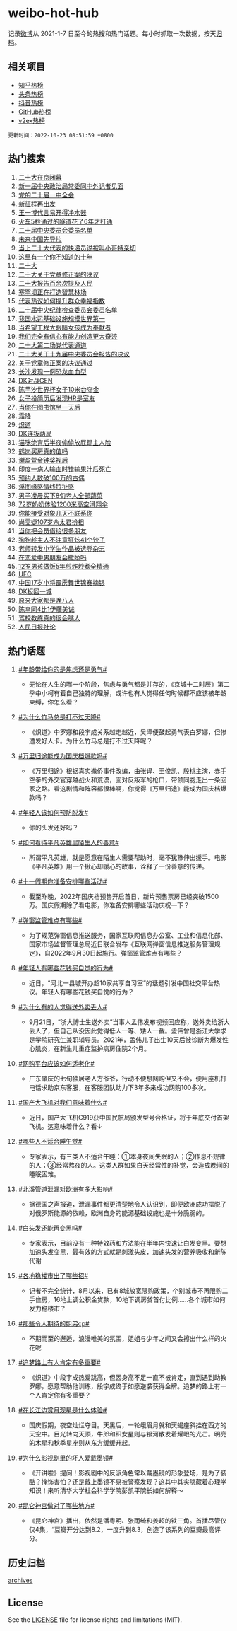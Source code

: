 # weibo-hot-hub

记录[微博](https://www.weibo.com)从 2021-1-7 日至今的热搜和热门话题。每小时抓取一次数据，按天[归档](archives)。

## 相关项目

- [知乎热榜](https://github.com/lonnyzhang423/zhihu-hot-hub)
- [头条热榜](https://github.com/lonnyzhang423/toutiao-hot-hub)
- [抖音热榜](https://github.com/lonnyzhang423/douyin-hot-hub)
- [GitHub热榜](https://github.com/lonnyzhang423/github-hot-hub)
- [v2ex热榜](https://github.com/lonnyzhang423/v2ex-hot-hub)


`更新时间：2022-10-23 08:51:59 +0800`

## 热门搜索

1. [二十大在京闭幕](https://m.weibo.cn/search?containerid=100103type%3D1%26t%3D10%26q%3D%23%E4%BA%8C%E5%8D%81%E5%A4%A7%E5%9C%A8%E4%BA%AC%E9%97%AD%E5%B9%95%23&stream_entry_id=51&isnewpage=1&extparam=seat%3D1%26cate%3D10103%26filter_type%3Drealtimehot%26dgr%3D0%26pos%3D0%26c_type%3D51%26display_time%3D1666486318%26pre_seqid%3D1666486318007021958135&luicode=10000011&lfid=106003type%253D25%2526t%253D3%2526disable_hot%253D1%2526filter_type%253Drealtimehot)
1. [新一届中央政治局常委同中外记者见面](https://m.weibo.cn/search?containerid=100103type%3D1%26t%3D10%26q%3D%23%E6%96%B0%E4%B8%80%E5%B1%8A%E4%B8%AD%E5%A4%AE%E6%94%BF%E6%B2%BB%E5%B1%80%E5%B8%B8%E5%A7%94%E5%90%8C%E4%B8%AD%E5%A4%96%E8%AE%B0%E8%80%85%E8%A7%81%E9%9D%A2%23&stream_entry_id=31&isnewpage=1&extparam=seat%3D1%26cate%3D0%26band_rank%3D1%26lcate%3D5001%26pos%3D0%26realpos%3D1%26flag%3D0%26filter_type%3Drealtimehot%26q%3D%2523%25E6%2596%25B0%25E4%25B8%2580%25E5%25B1%258A%25E4%25B8%25AD%25E5%25A4%25AE%25E6%2594%25BF%25E6%25B2%25BB%25E5%25B1%2580%25E5%25B8%25B8%25E5%25A7%2594%25E5%2590%258C%25E4%25B8%25AD%25E5%25A4%2596%25E8%25AE%25B0%25E8%2580%2585%25E8%25A7%2581%25E9%259D%25A2%2523%26dgr%3D0%26c_type%3D31%26display_time%3D1666486318%26pre_seqid%3D1666486318007021958135&luicode=10000011&lfid=106003type%253D25%2526t%253D3%2526disable_hot%253D1%2526filter_type%253Drealtimehot)
1. [党的二十届一中全会](https://m.weibo.cn/search?containerid=100103type%3D1%26t%3D10%26q%3D%23%E5%85%9A%E7%9A%84%E4%BA%8C%E5%8D%81%E5%B1%8A%E4%B8%80%E4%B8%AD%E5%85%A8%E4%BC%9A%23&stream_entry_id=31&isnewpage=1&extparam=seat%3D1%26cate%3D0%26band_rank%3D2%26lcate%3D5001%26pos%3D1%26realpos%3D2%26flag%3D0%26filter_type%3Drealtimehot%26q%3D%2523%25E5%2585%259A%25E7%259A%2584%25E4%25BA%258C%25E5%258D%2581%25E5%25B1%258A%25E4%25B8%2580%25E4%25B8%25AD%25E5%2585%25A8%25E4%25BC%259A%2523%26dgr%3D0%26c_type%3D31%26display_time%3D1666486318%26pre_seqid%3D1666486318007021958135&luicode=10000011&lfid=106003type%253D25%2526t%253D3%2526disable_hot%253D1%2526filter_type%253Drealtimehot)
1. [新征程再出发](https://m.weibo.cn/search?containerid=100103type%3D1%26t%3D10%26q%3D%23%E6%96%B0%E5%BE%81%E7%A8%8B%E5%86%8D%E5%87%BA%E5%8F%91%23&stream_entry_id=31&isnewpage=1&extparam=seat%3D1%26cate%3D0%26band_rank%3D3%26lcate%3D5001%26pos%3D2%26realpos%3D3%26flag%3D0%26filter_type%3Drealtimehot%26q%3D%2523%25E6%2596%25B0%25E5%25BE%2581%25E7%25A8%258B%25E5%2586%258D%25E5%2587%25BA%25E5%258F%2591%2523%26dgr%3D0%26c_type%3D31%26display_time%3D1666486318%26pre_seqid%3D1666486318007021958135&luicode=10000011&lfid=106003type%253D25%2526t%253D3%2526disable_hot%253D1%2526filter_type%253Drealtimehot)
1. [王一博代言易开得净水器](https://m.weibo.cn/search?containerid=100103type%3D1%26t%3D10%26q%3D%23%E7%8E%8B%E4%B8%80%E5%8D%9A%E4%BB%A3%E8%A8%80%E6%98%93%E5%BC%80%E5%BE%97%E5%87%80%E6%B0%B4%E5%99%A8%23&stream_entry_id=31&isnewpage=1&extparam=seat%3D1%26cate%3D0%26band_rank%3D4%26lcate%3D5001%26pos%3D3%26filter_type%3Drealtimehot%26adid%3D168719%26topic_ad%3D1%26q%3D%2523%25E7%258E%258B%25E4%25B8%2580%25E5%258D%259A%25E4%25BB%25A3%25E8%25A8%2580%25E6%2598%2593%25E5%25BC%2580%25E5%25BE%2597%25E5%2587%2580%25E6%25B0%25B4%25E5%2599%25A8%2523%26dgr%3D0%26c_type%3D31%26display_time%3D1666486318%26pre_seqid%3D1666486318007021958135&luicode=10000011&lfid=106003type%253D25%2526t%253D3%2526disable_hot%253D1%2526filter_type%253Drealtimehot)
1. [火车5秒通过的隧道花了6年才打通](https://m.weibo.cn/search?containerid=100103type%3D1%26t%3D10%26q%3D%23%E7%81%AB%E8%BD%A65%E7%A7%92%E9%80%9A%E8%BF%87%E7%9A%84%E9%9A%A7%E9%81%93%E8%8A%B1%E4%BA%866%E5%B9%B4%E6%89%8D%E6%89%93%E9%80%9A%23&stream_entry_id=31&isnewpage=1&extparam=seat%3D1%26cate%3D0%26band_rank%3D4%26lcate%3D5001%26pos%3D4%26realpos%3D4%26flag%3D0%26filter_type%3Drealtimehot%26q%3D%2523%25E7%2581%25AB%25E8%25BD%25A65%25E7%25A7%2592%25E9%2580%259A%25E8%25BF%2587%25E7%259A%2584%25E9%259A%25A7%25E9%2581%2593%25E8%258A%25B1%25E4%25BA%25866%25E5%25B9%25B4%25E6%2589%258D%25E6%2589%2593%25E9%2580%259A%2523%26dgr%3D0%26c_type%3D31%26display_time%3D1666486318%26pre_seqid%3D1666486318007021958135&luicode=10000011&lfid=106003type%253D25%2526t%253D3%2526disable_hot%253D1%2526filter_type%253Drealtimehot)
1. [二十届中央委员会委员名单](https://m.weibo.cn/search?containerid=100103type%3D1%26t%3D10%26q%3D%23%E4%BA%8C%E5%8D%81%E5%B1%8A%E4%B8%AD%E5%A4%AE%E5%A7%94%E5%91%98%E4%BC%9A%E5%A7%94%E5%91%98%E5%90%8D%E5%8D%95%23&stream_entry_id=31&isnewpage=1&extparam=seat%3D1%26cate%3D0%26band_rank%3D5%26lcate%3D5001%26pos%3D5%26realpos%3D5%26flag%3D2%26filter_type%3Drealtimehot%26q%3D%2523%25E4%25BA%258C%25E5%258D%2581%25E5%25B1%258A%25E4%25B8%25AD%25E5%25A4%25AE%25E5%25A7%2594%25E5%2591%2598%25E4%25BC%259A%25E5%25A7%2594%25E5%2591%2598%25E5%2590%258D%25E5%258D%2595%2523%26dgr%3D0%26c_type%3D31%26display_time%3D1666486318%26pre_seqid%3D1666486318007021958135&luicode=10000011&lfid=106003type%253D25%2526t%253D3%2526disable_hot%253D1%2526filter_type%253Drealtimehot)
1. [未来中国先导片](https://m.weibo.cn/search?containerid=100103type%3D1%26t%3D10%26q%3D%23%E6%9C%AA%E6%9D%A5%E4%B8%AD%E5%9B%BD%E5%85%88%E5%AF%BC%E7%89%87%23&stream_entry_id=31&isnewpage=1&extparam=seat%3D1%26cate%3D0%26band_rank%3D6%26lcate%3D5001%26pos%3D6%26realpos%3D6%26flag%3D1%26filter_type%3Drealtimehot%26q%3D%2523%25E6%259C%25AA%25E6%259D%25A5%25E4%25B8%25AD%25E5%259B%25BD%25E5%2585%2588%25E5%25AF%25BC%25E7%2589%2587%2523%26dgr%3D0%26c_type%3D31%26display_time%3D1666486318%26pre_seqid%3D1666486318007021958135&luicode=10000011&lfid=106003type%253D25%2526t%253D3%2526disable_hot%253D1%2526filter_type%253Drealtimehot)
1. [当上二十大代表的快递员说被叫小哥特亲切](https://m.weibo.cn/search?containerid=100103type%3D1%26t%3D10%26q%3D%23%E5%BD%93%E4%B8%8A%E4%BA%8C%E5%8D%81%E5%A4%A7%E4%BB%A3%E8%A1%A8%E7%9A%84%E5%BF%AB%E9%80%92%E5%91%98%E8%AF%B4%E8%A2%AB%E5%8F%AB%E5%B0%8F%E5%93%A5%E7%89%B9%E4%BA%B2%E5%88%87%23&stream_entry_id=31&isnewpage=1&extparam=seat%3D1%26cate%3D0%26band_rank%3D7%26lcate%3D5001%26pos%3D7%26realpos%3D7%26flag%3D0%26filter_type%3Drealtimehot%26q%3D%2523%25E5%25BD%2593%25E4%25B8%258A%25E4%25BA%258C%25E5%258D%2581%25E5%25A4%25A7%25E4%25BB%25A3%25E8%25A1%25A8%25E7%259A%2584%25E5%25BF%25AB%25E9%2580%2592%25E5%2591%2598%25E8%25AF%25B4%25E8%25A2%25AB%25E5%258F%25AB%25E5%25B0%258F%25E5%2593%25A5%25E7%2589%25B9%25E4%25BA%25B2%25E5%2588%2587%2523%26dgr%3D0%26c_type%3D31%26display_time%3D1666486318%26pre_seqid%3D1666486318007021958135&luicode=10000011&lfid=106003type%253D25%2526t%253D3%2526disable_hot%253D1%2526filter_type%253Drealtimehot)
1. [这里有一个你不知道的十年](https://m.weibo.cn/search?containerid=100103type%3D1%26t%3D10%26q%3D%23%E8%BF%99%E9%87%8C%E6%9C%89%E4%B8%80%E4%B8%AA%E4%BD%A0%E4%B8%8D%E7%9F%A5%E9%81%93%E7%9A%84%E5%8D%81%E5%B9%B4%23&stream_entry_id=31&isnewpage=1&extparam=seat%3D1%26cate%3D0%26band_rank%3D8%26lcate%3D5001%26pos%3D8%26realpos%3D8%26flag%3D0%26filter_type%3Drealtimehot%26q%3D%2523%25E8%25BF%2599%25E9%2587%258C%25E6%259C%2589%25E4%25B8%2580%25E4%25B8%25AA%25E4%25BD%25A0%25E4%25B8%258D%25E7%259F%25A5%25E9%2581%2593%25E7%259A%2584%25E5%258D%2581%25E5%25B9%25B4%2523%26dgr%3D0%26c_type%3D31%26display_time%3D1666486318%26pre_seqid%3D1666486318007021958135&luicode=10000011&lfid=106003type%253D25%2526t%253D3%2526disable_hot%253D1%2526filter_type%253Drealtimehot)
1. [二十大](https://m.weibo.cn/search?containerid=100103type%3D1%26t%3D10%26q%3D%23%E4%BA%8C%E5%8D%81%E5%A4%A7%23&stream_entry_id=31&isnewpage=1&extparam=seat%3D1%26cate%3D0%26band_rank%3D9%26lcate%3D5001%26pos%3D9%26realpos%3D9%26flag%3D16%26filter_type%3Drealtimehot%26q%3D%2523%25E4%25BA%258C%25E5%258D%2581%25E5%25A4%25A7%2523%26dgr%3D0%26c_type%3D31%26display_time%3D1666486318%26pre_seqid%3D1666486318007021958135&luicode=10000011&lfid=106003type%253D25%2526t%253D3%2526disable_hot%253D1%2526filter_type%253Drealtimehot)
1. [二十大关于党章修正案的决议](https://m.weibo.cn/search?containerid=100103type%3D1%26t%3D10%26q%3D%23%E4%BA%8C%E5%8D%81%E5%A4%A7%E5%85%B3%E4%BA%8E%E5%85%9A%E7%AB%A0%E4%BF%AE%E6%AD%A3%E6%A1%88%E7%9A%84%E5%86%B3%E8%AE%AE%23&stream_entry_id=31&isnewpage=1&extparam=seat%3D1%26cate%3D0%26band_rank%3D10%26lcate%3D5001%26pos%3D10%26realpos%3D10%26flag%3D0%26filter_type%3Drealtimehot%26q%3D%2523%25E4%25BA%258C%25E5%258D%2581%25E5%25A4%25A7%25E5%2585%25B3%25E4%25BA%258E%25E5%2585%259A%25E7%25AB%25A0%25E4%25BF%25AE%25E6%25AD%25A3%25E6%25A1%2588%25E7%259A%2584%25E5%2586%25B3%25E8%25AE%25AE%2523%26dgr%3D0%26c_type%3D31%26display_time%3D1666486318%26pre_seqid%3D1666486318007021958135&luicode=10000011&lfid=106003type%253D25%2526t%253D3%2526disable_hot%253D1%2526filter_type%253Drealtimehot)
1. [二十大报告百余次提及人民](https://m.weibo.cn/search?containerid=100103type%3D1%26t%3D10%26q%3D%23%E4%BA%8C%E5%8D%81%E5%A4%A7%E6%8A%A5%E5%91%8A%E7%99%BE%E4%BD%99%E6%AC%A1%E6%8F%90%E5%8F%8A%E4%BA%BA%E6%B0%91%23&stream_entry_id=31&isnewpage=1&extparam=seat%3D1%26cate%3D0%26band_rank%3D11%26lcate%3D5001%26pos%3D11%26realpos%3D11%26flag%3D0%26filter_type%3Drealtimehot%26q%3D%2523%25E4%25BA%258C%25E5%258D%2581%25E5%25A4%25A7%25E6%258A%25A5%25E5%2591%258A%25E7%2599%25BE%25E4%25BD%2599%25E6%25AC%25A1%25E6%258F%2590%25E5%258F%258A%25E4%25BA%25BA%25E6%25B0%2591%2523%26dgr%3D0%26c_type%3D31%26display_time%3D1666486318%26pre_seqid%3D1666486318007021958135&luicode=10000011&lfid=106003type%253D25%2526t%253D3%2526disable_hot%253D1%2526filter_type%253Drealtimehot)
1. [塞罕坝正在打造智慧林场](https://m.weibo.cn/search?containerid=100103type%3D1%26t%3D10%26q%3D%23%E5%A1%9E%E7%BD%95%E5%9D%9D%E6%AD%A3%E5%9C%A8%E6%89%93%E9%80%A0%E6%99%BA%E6%85%A7%E6%9E%97%E5%9C%BA%23&stream_entry_id=31&isnewpage=1&extparam=seat%3D1%26cate%3D0%26band_rank%3D12%26lcate%3D5001%26pos%3D12%26realpos%3D12%26flag%3D0%26filter_type%3Drealtimehot%26q%3D%2523%25E5%25A1%259E%25E7%25BD%2595%25E5%259D%259D%25E6%25AD%25A3%25E5%259C%25A8%25E6%2589%2593%25E9%2580%25A0%25E6%2599%25BA%25E6%2585%25A7%25E6%259E%2597%25E5%259C%25BA%2523%26dgr%3D0%26c_type%3D31%26display_time%3D1666486318%26pre_seqid%3D1666486318007021958135&luicode=10000011&lfid=106003type%253D25%2526t%253D3%2526disable_hot%253D1%2526filter_type%253Drealtimehot)
1. [代表热议如何提升群众幸福指数](https://m.weibo.cn/search?containerid=100103type%3D1%26t%3D10%26q%3D%23%E4%BB%A3%E8%A1%A8%E7%83%AD%E8%AE%AE%E5%A6%82%E4%BD%95%E6%8F%90%E5%8D%87%E7%BE%A4%E4%BC%97%E5%B9%B8%E7%A6%8F%E6%8C%87%E6%95%B0%23&stream_entry_id=31&isnewpage=1&extparam=seat%3D1%26cate%3D0%26band_rank%3D13%26lcate%3D5001%26pos%3D13%26realpos%3D13%26flag%3D0%26filter_type%3Drealtimehot%26q%3D%2523%25E4%25BB%25A3%25E8%25A1%25A8%25E7%2583%25AD%25E8%25AE%25AE%25E5%25A6%2582%25E4%25BD%2595%25E6%258F%2590%25E5%258D%2587%25E7%25BE%25A4%25E4%25BC%2597%25E5%25B9%25B8%25E7%25A6%258F%25E6%258C%2587%25E6%2595%25B0%2523%26dgr%3D0%26c_type%3D31%26display_time%3D1666486318%26pre_seqid%3D1666486318007021958135&luicode=10000011&lfid=106003type%253D25%2526t%253D3%2526disable_hot%253D1%2526filter_type%253Drealtimehot)
1. [二十届中央纪律检查委员会委员名单](https://m.weibo.cn/search?containerid=100103type%3D1%26t%3D10%26q%3D%23%E4%BA%8C%E5%8D%81%E5%B1%8A%E4%B8%AD%E5%A4%AE%E7%BA%AA%E5%BE%8B%E6%A3%80%E6%9F%A5%E5%A7%94%E5%91%98%E4%BC%9A%E5%A7%94%E5%91%98%E5%90%8D%E5%8D%95%23&stream_entry_id=31&isnewpage=1&extparam=seat%3D1%26cate%3D0%26band_rank%3D14%26lcate%3D5001%26pos%3D14%26realpos%3D14%26flag%3D0%26filter_type%3Drealtimehot%26q%3D%2523%25E4%25BA%258C%25E5%258D%2581%25E5%25B1%258A%25E4%25B8%25AD%25E5%25A4%25AE%25E7%25BA%25AA%25E5%25BE%258B%25E6%25A3%2580%25E6%259F%25A5%25E5%25A7%2594%25E5%2591%2598%25E4%25BC%259A%25E5%25A7%2594%25E5%2591%2598%25E5%2590%258D%25E5%258D%2595%2523%26dgr%3D0%26c_type%3D31%26display_time%3D1666486318%26pre_seqid%3D1666486318007021958135&luicode=10000011&lfid=106003type%253D25%2526t%253D3%2526disable_hot%253D1%2526filter_type%253Drealtimehot)
1. [我国水运基础设施规模世界第一](https://m.weibo.cn/search?containerid=100103type%3D1%26t%3D10%26q%3D%23%E6%88%91%E5%9B%BD%E6%B0%B4%E8%BF%90%E5%9F%BA%E7%A1%80%E8%AE%BE%E6%96%BD%E8%A7%84%E6%A8%A1%E4%B8%96%E7%95%8C%E7%AC%AC%E4%B8%80%23&stream_entry_id=31&isnewpage=1&extparam=seat%3D1%26cate%3D0%26band_rank%3D15%26lcate%3D5001%26pos%3D15%26realpos%3D15%26flag%3D0%26filter_type%3Drealtimehot%26q%3D%2523%25E6%2588%2591%25E5%259B%25BD%25E6%25B0%25B4%25E8%25BF%2590%25E5%259F%25BA%25E7%25A1%2580%25E8%25AE%25BE%25E6%2596%25BD%25E8%25A7%2584%25E6%25A8%25A1%25E4%25B8%2596%25E7%2595%258C%25E7%25AC%25AC%25E4%25B8%2580%2523%26dgr%3D0%26c_type%3D31%26display_time%3D1666486318%26pre_seqid%3D1666486318007021958135&luicode=10000011&lfid=106003type%253D25%2526t%253D3%2526disable_hot%253D1%2526filter_type%253Drealtimehot)
1. [当希望工程大眼睛女孩成为奉献者](https://m.weibo.cn/search?containerid=100103type%3D1%26t%3D10%26q%3D%23%E5%BD%93%E5%B8%8C%E6%9C%9B%E5%B7%A5%E7%A8%8B%E5%A4%A7%E7%9C%BC%E7%9D%9B%E5%A5%B3%E5%AD%A9%E6%88%90%E4%B8%BA%E5%A5%89%E7%8C%AE%E8%80%85%23&stream_entry_id=31&isnewpage=1&extparam=seat%3D1%26cate%3D0%26band_rank%3D16%26lcate%3D5001%26pos%3D16%26realpos%3D16%26flag%3D0%26filter_type%3Drealtimehot%26q%3D%2523%25E5%25BD%2593%25E5%25B8%258C%25E6%259C%259B%25E5%25B7%25A5%25E7%25A8%258B%25E5%25A4%25A7%25E7%259C%25BC%25E7%259D%259B%25E5%25A5%25B3%25E5%25AD%25A9%25E6%2588%2590%25E4%25B8%25BA%25E5%25A5%2589%25E7%258C%25AE%25E8%2580%2585%2523%26dgr%3D0%26c_type%3D31%26display_time%3D1666486318%26pre_seqid%3D1666486318007021958135&luicode=10000011&lfid=106003type%253D25%2526t%253D3%2526disable_hot%253D1%2526filter_type%253Drealtimehot)
1. [我们完全有信心有能力创造更大奇迹](https://m.weibo.cn/search?containerid=100103type%3D1%26t%3D10%26q%3D%23%E6%88%91%E4%BB%AC%E5%AE%8C%E5%85%A8%E6%9C%89%E4%BF%A1%E5%BF%83%E6%9C%89%E8%83%BD%E5%8A%9B%E5%88%9B%E9%80%A0%E6%9B%B4%E5%A4%A7%E5%A5%87%E8%BF%B9%23&stream_entry_id=31&isnewpage=1&extparam=seat%3D1%26cate%3D0%26band_rank%3D17%26lcate%3D5001%26pos%3D17%26realpos%3D17%26flag%3D0%26filter_type%3Drealtimehot%26q%3D%2523%25E6%2588%2591%25E4%25BB%25AC%25E5%25AE%258C%25E5%2585%25A8%25E6%259C%2589%25E4%25BF%25A1%25E5%25BF%2583%25E6%259C%2589%25E8%2583%25BD%25E5%258A%259B%25E5%2588%259B%25E9%2580%25A0%25E6%259B%25B4%25E5%25A4%25A7%25E5%25A5%2587%25E8%25BF%25B9%2523%26dgr%3D0%26c_type%3D31%26display_time%3D1666486318%26pre_seqid%3D1666486318007021958135&luicode=10000011&lfid=106003type%253D25%2526t%253D3%2526disable_hot%253D1%2526filter_type%253Drealtimehot)
1. [二十大第二场党代表通道](https://m.weibo.cn/search?containerid=100103type%3D1%26t%3D10%26q%3D%23%E4%BA%8C%E5%8D%81%E5%A4%A7%E7%AC%AC%E4%BA%8C%E5%9C%BA%E5%85%9A%E4%BB%A3%E8%A1%A8%E9%80%9A%E9%81%93%23&stream_entry_id=31&isnewpage=1&extparam=seat%3D1%26cate%3D0%26band_rank%3D18%26lcate%3D5001%26pos%3D18%26realpos%3D18%26flag%3D0%26filter_type%3Drealtimehot%26q%3D%2523%25E4%25BA%258C%25E5%258D%2581%25E5%25A4%25A7%25E7%25AC%25AC%25E4%25BA%258C%25E5%259C%25BA%25E5%2585%259A%25E4%25BB%25A3%25E8%25A1%25A8%25E9%2580%259A%25E9%2581%2593%2523%26dgr%3D0%26c_type%3D31%26display_time%3D1666486318%26pre_seqid%3D1666486318007021958135&luicode=10000011&lfid=106003type%253D25%2526t%253D3%2526disable_hot%253D1%2526filter_type%253Drealtimehot)
1. [二十大关于十九届中央委员会报告的决议](https://m.weibo.cn/search?containerid=100103type%3D1%26t%3D10%26q%3D%23%E4%BA%8C%E5%8D%81%E5%A4%A7%E5%85%B3%E4%BA%8E%E5%8D%81%E4%B9%9D%E5%B1%8A%E4%B8%AD%E5%A4%AE%E5%A7%94%E5%91%98%E4%BC%9A%E6%8A%A5%E5%91%8A%E7%9A%84%E5%86%B3%E8%AE%AE%23&stream_entry_id=31&isnewpage=1&extparam=seat%3D1%26cate%3D0%26band_rank%3D19%26lcate%3D5001%26pos%3D19%26realpos%3D19%26flag%3D0%26filter_type%3Drealtimehot%26q%3D%2523%25E4%25BA%258C%25E5%258D%2581%25E5%25A4%25A7%25E5%2585%25B3%25E4%25BA%258E%25E5%258D%2581%25E4%25B9%259D%25E5%25B1%258A%25E4%25B8%25AD%25E5%25A4%25AE%25E5%25A7%2594%25E5%2591%2598%25E4%25BC%259A%25E6%258A%25A5%25E5%2591%258A%25E7%259A%2584%25E5%2586%25B3%25E8%25AE%25AE%2523%26dgr%3D0%26c_type%3D31%26display_time%3D1666486318%26pre_seqid%3D1666486318007021958135&luicode=10000011&lfid=106003type%253D25%2526t%253D3%2526disable_hot%253D1%2526filter_type%253Drealtimehot)
1. [关于党章修正案的决议通过](https://m.weibo.cn/search?containerid=100103type%3D1%26t%3D10%26q%3D%23%E5%85%B3%E4%BA%8E%E5%85%9A%E7%AB%A0%E4%BF%AE%E6%AD%A3%E6%A1%88%E7%9A%84%E5%86%B3%E8%AE%AE%E9%80%9A%E8%BF%87%23&stream_entry_id=31&isnewpage=1&extparam=seat%3D1%26cate%3D0%26band_rank%3D20%26lcate%3D5001%26pos%3D20%26realpos%3D20%26flag%3D0%26filter_type%3Drealtimehot%26q%3D%2523%25E5%2585%25B3%25E4%25BA%258E%25E5%2585%259A%25E7%25AB%25A0%25E4%25BF%25AE%25E6%25AD%25A3%25E6%25A1%2588%25E7%259A%2584%25E5%2586%25B3%25E8%25AE%25AE%25E9%2580%259A%25E8%25BF%2587%2523%26dgr%3D0%26c_type%3D31%26display_time%3D1666486318%26pre_seqid%3D1666486318007021958135&luicode=10000011&lfid=106003type%253D25%2526t%253D3%2526disable_hot%253D1%2526filter_type%253Drealtimehot)
1. [长沙发现一例恐龙血血型](https://m.weibo.cn/search?containerid=100103type%3D1%26t%3D10%26q%3D%23%E9%95%BF%E6%B2%99%E5%8F%91%E7%8E%B0%E4%B8%80%E4%BE%8B%E6%81%90%E9%BE%99%E8%A1%80%E8%A1%80%E5%9E%8B%23&stream_entry_id=31&isnewpage=1&extparam=seat%3D1%26cate%3D0%26band_rank%3D21%26lcate%3D5001%26pos%3D21%26realpos%3D21%26flag%3D0%26filter_type%3Drealtimehot%26q%3D%2523%25E9%2595%25BF%25E6%25B2%2599%25E5%258F%2591%25E7%258E%25B0%25E4%25B8%2580%25E4%25BE%258B%25E6%2581%2590%25E9%25BE%2599%25E8%25A1%2580%25E8%25A1%2580%25E5%259E%258B%2523%26dgr%3D0%26c_type%3D31%26display_time%3D1666486318%26pre_seqid%3D1666486318007021958135&luicode=10000011&lfid=106003type%253D25%2526t%253D3%2526disable_hot%253D1%2526filter_type%253Drealtimehot)
1. [DK对战GEN](https://m.weibo.cn/search?containerid=100103type%3D1%26t%3D10%26q%3D%23DK%E5%AF%B9%E6%88%98GEN%23&stream_entry_id=31&isnewpage=1&extparam=seat%3D1%26cate%3D0%26band_rank%3D22%26lcate%3D5001%26pos%3D22%26realpos%3D22%26flag%3D0%26filter_type%3Drealtimehot%26q%3D%2523DK%25E5%25AF%25B9%25E6%2588%2598GEN%2523%26dgr%3D0%26c_type%3D31%26display_time%3D1666486318%26pre_seqid%3D1666486318007021958135&luicode=10000011&lfid=106003type%253D25%2526t%253D3%2526disable_hot%253D1%2526filter_type%253Drealtimehot)
1. [陈芋汐世界杯女子10米台夺金](https://m.weibo.cn/search?containerid=100103type%3D1%26t%3D10%26q%3D%23%E9%99%88%E8%8A%8B%E6%B1%90%E4%B8%96%E7%95%8C%E6%9D%AF%E5%A5%B3%E5%AD%9010%E7%B1%B3%E5%8F%B0%E5%A4%BA%E9%87%91%23&stream_entry_id=31&isnewpage=1&extparam=seat%3D1%26cate%3D0%26band_rank%3D23%26lcate%3D5001%26pos%3D23%26realpos%3D23%26flag%3D1%26filter_type%3Drealtimehot%26q%3D%2523%25E9%2599%2588%25E8%258A%258B%25E6%25B1%2590%25E4%25B8%2596%25E7%2595%258C%25E6%259D%25AF%25E5%25A5%25B3%25E5%25AD%259010%25E7%25B1%25B3%25E5%258F%25B0%25E5%25A4%25BA%25E9%2587%2591%2523%26dgr%3D0%26c_type%3D31%26display_time%3D1666486318%26pre_seqid%3D1666486318007021958135&luicode=10000011&lfid=106003type%253D25%2526t%253D3%2526disable_hot%253D1%2526filter_type%253Drealtimehot)
1. [女子投简历后发现HR是室友](https://m.weibo.cn/search?containerid=100103type%3D1%26t%3D10%26q%3D%23%E5%A5%B3%E5%AD%90%E6%8A%95%E7%AE%80%E5%8E%86%E5%90%8E%E5%8F%91%E7%8E%B0HR%E6%98%AF%E5%AE%A4%E5%8F%8B%23&stream_entry_id=31&isnewpage=1&extparam=seat%3D1%26cate%3D0%26band_rank%3D24%26lcate%3D5001%26pos%3D24%26realpos%3D24%26flag%3D0%26filter_type%3Drealtimehot%26q%3D%2523%25E5%25A5%25B3%25E5%25AD%2590%25E6%258A%2595%25E7%25AE%2580%25E5%258E%2586%25E5%2590%258E%25E5%258F%2591%25E7%258E%25B0HR%25E6%2598%25AF%25E5%25AE%25A4%25E5%258F%258B%2523%26dgr%3D0%26c_type%3D31%26display_time%3D1666486318%26pre_seqid%3D1666486318007021958135&luicode=10000011&lfid=106003type%253D25%2526t%253D3%2526disable_hot%253D1%2526filter_type%253Drealtimehot)
1. [当你在图书馆坐一天后](https://m.weibo.cn/search?containerid=100103type%3D1%26t%3D10%26q%3D%23%E5%BD%93%E4%BD%A0%E5%9C%A8%E5%9B%BE%E4%B9%A6%E9%A6%86%E5%9D%90%E4%B8%80%E5%A4%A9%E5%90%8E%23&stream_entry_id=31&isnewpage=1&extparam=seat%3D1%26cate%3D0%26band_rank%3D25%26lcate%3D5001%26pos%3D25%26realpos%3D25%26flag%3D0%26filter_type%3Drealtimehot%26q%3D%2523%25E5%25BD%2593%25E4%25BD%25A0%25E5%259C%25A8%25E5%259B%25BE%25E4%25B9%25A6%25E9%25A6%2586%25E5%259D%2590%25E4%25B8%2580%25E5%25A4%25A9%25E5%2590%258E%2523%26dgr%3D0%26c_type%3D31%26display_time%3D1666486318%26pre_seqid%3D1666486318007021958135&luicode=10000011&lfid=106003type%253D25%2526t%253D3%2526disable_hot%253D1%2526filter_type%253Drealtimehot)
1. [霜降](https://m.weibo.cn/search?containerid=100103type%3D1%26t%3D10%26q%3D%23%E9%9C%9C%E9%99%8D%23&stream_entry_id=31&isnewpage=1&extparam=seat%3D1%26cate%3D0%26band_rank%3D26%26lcate%3D5001%26pos%3D26%26realpos%3D26%26flag%3D1%26filter_type%3Drealtimehot%26q%3D%2523%25E9%259C%259C%25E9%2599%258D%2523%26dgr%3D0%26c_type%3D31%26display_time%3D1666486318%26pre_seqid%3D1666486318007021958135&luicode=10000011&lfid=106003type%253D25%2526t%253D3%2526disable_hot%253D1%2526filter_type%253Drealtimehot)
1. [炽道](https://m.weibo.cn/search?containerid=100103type%3D1%26t%3D10%26q%3D%E7%82%BD%E9%81%93&stream_entry_id=31&isnewpage=1&extparam=seat%3D1%26cate%3D0%26band_rank%3D27%26lcate%3D5001%26pos%3D27%26realpos%3D27%26flag%3D1%26filter_type%3Drealtimehot%26q%3D%25E7%2582%25BD%25E9%2581%2593%26dgr%3D0%26c_type%3D31%26display_time%3D1666486318%26pre_seqid%3D1666486318007021958135&luicode=10000011&lfid=106003type%253D25%2526t%253D3%2526disable_hot%253D1%2526filter_type%253Drealtimehot)
1. [DK连扳两局](https://m.weibo.cn/search?containerid=100103type%3D1%26t%3D10%26q%3D%23DK%E8%BF%9E%E6%89%B3%E4%B8%A4%E5%B1%80%23&stream_entry_id=31&isnewpage=1&extparam=seat%3D1%26cate%3D0%26band_rank%3D28%26lcate%3D5001%26pos%3D28%26realpos%3D28%26flag%3D1%26filter_type%3Drealtimehot%26q%3D%2523DK%25E8%25BF%259E%25E6%2589%25B3%25E4%25B8%25A4%25E5%25B1%2580%2523%26dgr%3D0%26c_type%3D31%26display_time%3D1666486318%26pre_seqid%3D1666486318007021958135&luicode=10000011&lfid=106003type%253D25%2526t%253D3%2526disable_hot%253D1%2526filter_type%253Drealtimehot)
1. [猫咪绝育后半夜偷偷放屁踢主人脸](https://m.weibo.cn/search?containerid=100103type%3D1%26t%3D10%26q%3D%23%E7%8C%AB%E5%92%AA%E7%BB%9D%E8%82%B2%E5%90%8E%E5%8D%8A%E5%A4%9C%E5%81%B7%E5%81%B7%E6%94%BE%E5%B1%81%E8%B8%A2%E4%B8%BB%E4%BA%BA%E8%84%B8%23&stream_entry_id=31&isnewpage=1&extparam=seat%3D1%26cate%3D0%26band_rank%3D29%26lcate%3D5001%26pos%3D29%26realpos%3D29%26flag%3D0%26filter_type%3Drealtimehot%26q%3D%2523%25E7%258C%25AB%25E5%2592%25AA%25E7%25BB%259D%25E8%2582%25B2%25E5%2590%258E%25E5%258D%258A%25E5%25A4%259C%25E5%2581%25B7%25E5%2581%25B7%25E6%2594%25BE%25E5%25B1%2581%25E8%25B8%25A2%25E4%25B8%25BB%25E4%25BA%25BA%25E8%2584%25B8%2523%26dgr%3D0%26c_type%3D31%26display_time%3D1666486318%26pre_seqid%3D1666486318007021958135&luicode=10000011&lfid=106003type%253D25%2526t%253D3%2526disable_hot%253D1%2526filter_type%253Drealtimehot)
1. [鹤岗买房真的值吗](https://m.weibo.cn/search?containerid=100103type%3D1%26t%3D10%26q%3D%23%E9%B9%A4%E5%B2%97%E4%B9%B0%E6%88%BF%E7%9C%9F%E7%9A%84%E5%80%BC%E5%90%97%23&stream_entry_id=31&isnewpage=1&extparam=seat%3D1%26cate%3D0%26band_rank%3D30%26lcate%3D5001%26pos%3D30%26realpos%3D30%26flag%3D0%26filter_type%3Drealtimehot%26q%3D%2523%25E9%25B9%25A4%25E5%25B2%2597%25E4%25B9%25B0%25E6%2588%25BF%25E7%259C%259F%25E7%259A%2584%25E5%2580%25BC%25E5%2590%2597%2523%26dgr%3D0%26c_type%3D31%26display_time%3D1666486318%26pre_seqid%3D1666486318007021958135&luicode=10000011&lfid=106003type%253D25%2526t%253D3%2526disable_hot%253D1%2526filter_type%253Drealtimehot)
1. [谢盈萱金钟奖视后](https://m.weibo.cn/search?containerid=100103type%3D1%26t%3D10%26q%3D%23%E8%B0%A2%E7%9B%88%E8%90%B1%E9%87%91%E9%92%9F%E5%A5%96%E8%A7%86%E5%90%8E%23&stream_entry_id=31&isnewpage=1&extparam=seat%3D1%26cate%3D0%26band_rank%3D31%26lcate%3D5001%26pos%3D31%26realpos%3D31%26flag%3D1%26filter_type%3Drealtimehot%26q%3D%2523%25E8%25B0%25A2%25E7%259B%2588%25E8%2590%25B1%25E9%2587%2591%25E9%2592%259F%25E5%25A5%2596%25E8%25A7%2586%25E5%2590%258E%2523%26dgr%3D0%26c_type%3D31%26display_time%3D1666486318%26pre_seqid%3D1666486318007021958135&luicode=10000011&lfid=106003type%253D25%2526t%253D3%2526disable_hot%253D1%2526filter_type%253Drealtimehot)
1. [印度一病人输血时错输果汁后死亡](https://m.weibo.cn/search?containerid=100103type%3D1%26t%3D10%26q%3D%23%E5%8D%B0%E5%BA%A6%E4%B8%80%E7%97%85%E4%BA%BA%E8%BE%93%E8%A1%80%E6%97%B6%E9%94%99%E8%BE%93%E6%9E%9C%E6%B1%81%E5%90%8E%E6%AD%BB%E4%BA%A1%23&stream_entry_id=31&isnewpage=1&extparam=seat%3D1%26cate%3D0%26band_rank%3D32%26lcate%3D5001%26pos%3D32%26realpos%3D32%26flag%3D0%26filter_type%3Drealtimehot%26q%3D%2523%25E5%258D%25B0%25E5%25BA%25A6%25E4%25B8%2580%25E7%2597%2585%25E4%25BA%25BA%25E8%25BE%2593%25E8%25A1%2580%25E6%2597%25B6%25E9%2594%2599%25E8%25BE%2593%25E6%259E%259C%25E6%25B1%2581%25E5%2590%258E%25E6%25AD%25BB%25E4%25BA%25A1%2523%26dgr%3D0%26c_type%3D31%26display_time%3D1666486318%26pre_seqid%3D1666486318007021958135&luicode=10000011&lfid=106003type%253D25%2526t%253D3%2526disable_hot%253D1%2526filter_type%253Drealtimehot)
1. [预约人数破100万的古偶](https://m.weibo.cn/search?containerid=100103type%3D1%26t%3D10%26q%3D%23%E9%A2%84%E7%BA%A6%E4%BA%BA%E6%95%B0%E7%A0%B4100%E4%B8%87%E7%9A%84%E5%8F%A4%E5%81%B6%23&stream_entry_id=31&isnewpage=1&extparam=seat%3D1%26cate%3D0%26band_rank%3D33%26lcate%3D5001%26pos%3D33%26realpos%3D33%26flag%3D0%26filter_type%3Drealtimehot%26q%3D%2523%25E9%25A2%2584%25E7%25BA%25A6%25E4%25BA%25BA%25E6%2595%25B0%25E7%25A0%25B4100%25E4%25B8%2587%25E7%259A%2584%25E5%258F%25A4%25E5%2581%25B6%2523%26dgr%3D0%26c_type%3D31%26display_time%3D1666486318%26pre_seqid%3D1666486318007021958135&luicode=10000011&lfid=106003type%253D25%2526t%253D3%2526disable_hot%253D1%2526filter_type%253Drealtimehot)
1. [浮图缘感情线拉扯感](https://m.weibo.cn/search?containerid=100103type%3D1%26t%3D10%26q%3D%23%E6%B5%AE%E5%9B%BE%E7%BC%98%E6%84%9F%E6%83%85%E7%BA%BF%E6%8B%89%E6%89%AF%E6%84%9F%23&stream_entry_id=31&isnewpage=1&extparam=seat%3D1%26cate%3D0%26band_rank%3D34%26lcate%3D5001%26pos%3D34%26realpos%3D34%26flag%3D1%26filter_type%3Drealtimehot%26q%3D%2523%25E6%25B5%25AE%25E5%259B%25BE%25E7%25BC%2598%25E6%2584%259F%25E6%2583%2585%25E7%25BA%25BF%25E6%258B%2589%25E6%2589%25AF%25E6%2584%259F%2523%26dgr%3D0%26c_type%3D31%26display_time%3D1666486318%26pre_seqid%3D1666486318007021958135&luicode=10000011&lfid=106003type%253D25%2526t%253D3%2526disable_hot%253D1%2526filter_type%253Drealtimehot)
1. [男子凌晨买下8旬老人全部蔬菜](https://m.weibo.cn/search?containerid=100103type%3D1%26t%3D10%26q%3D%23%E7%94%B7%E5%AD%90%E5%87%8C%E6%99%A8%E4%B9%B0%E4%B8%8B8%E6%97%AC%E8%80%81%E4%BA%BA%E5%85%A8%E9%83%A8%E8%94%AC%E8%8F%9C%23&stream_entry_id=31&isnewpage=1&extparam=seat%3D1%26cate%3D0%26band_rank%3D35%26lcate%3D5001%26pos%3D35%26realpos%3D35%26flag%3D0%26filter_type%3Drealtimehot%26q%3D%2523%25E7%2594%25B7%25E5%25AD%2590%25E5%2587%258C%25E6%2599%25A8%25E4%25B9%25B0%25E4%25B8%258B8%25E6%2597%25AC%25E8%2580%2581%25E4%25BA%25BA%25E5%2585%25A8%25E9%2583%25A8%25E8%2594%25AC%25E8%258F%259C%2523%26dgr%3D0%26c_type%3D31%26display_time%3D1666486318%26pre_seqid%3D1666486318007021958135&luicode=10000011&lfid=106003type%253D25%2526t%253D3%2526disable_hot%253D1%2526filter_type%253Drealtimehot)
1. [72岁奶奶体验1200米高空滑翔伞](https://m.weibo.cn/search?containerid=100103type%3D1%26t%3D10%26q%3D%2372%E5%B2%81%E5%A5%B6%E5%A5%B6%E4%BD%93%E9%AA%8C1200%E7%B1%B3%E9%AB%98%E7%A9%BA%E6%BB%91%E7%BF%94%E4%BC%9E%23&stream_entry_id=31&isnewpage=1&extparam=seat%3D1%26cate%3D0%26band_rank%3D36%26lcate%3D5001%26pos%3D36%26realpos%3D36%26flag%3D0%26filter_type%3Drealtimehot%26q%3D%252372%25E5%25B2%2581%25E5%25A5%25B6%25E5%25A5%25B6%25E4%25BD%2593%25E9%25AA%258C1200%25E7%25B1%25B3%25E9%25AB%2598%25E7%25A9%25BA%25E6%25BB%2591%25E7%25BF%2594%25E4%25BC%259E%2523%26dgr%3D0%26c_type%3D31%26display_time%3D1666486318%26pre_seqid%3D1666486318007021958135&luicode=10000011&lfid=106003type%253D25%2526t%253D3%2526disable_hot%253D1%2526filter_type%253Drealtimehot)
1. [你能接受对象几天不联系你](https://m.weibo.cn/search?containerid=100103type%3D1%26t%3D10%26q%3D%23%E4%BD%A0%E8%83%BD%E6%8E%A5%E5%8F%97%E5%AF%B9%E8%B1%A1%E5%87%A0%E5%A4%A9%E4%B8%8D%E8%81%94%E7%B3%BB%E4%BD%A0%23&stream_entry_id=31&isnewpage=1&extparam=seat%3D1%26cate%3D0%26band_rank%3D37%26lcate%3D5001%26pos%3D37%26realpos%3D37%26flag%3D0%26filter_type%3Drealtimehot%26q%3D%2523%25E4%25BD%25A0%25E8%2583%25BD%25E6%258E%25A5%25E5%258F%2597%25E5%25AF%25B9%25E8%25B1%25A1%25E5%2587%25A0%25E5%25A4%25A9%25E4%25B8%258D%25E8%2581%2594%25E7%25B3%25BB%25E4%25BD%25A0%2523%26dgr%3D0%26c_type%3D31%26display_time%3D1666486318%26pre_seqid%3D1666486318007021958135&luicode=10000011&lfid=106003type%253D25%2526t%253D3%2526disable_hot%253D1%2526filter_type%253Drealtimehot)
1. [尚雯婕107岁佘太君扮相](https://m.weibo.cn/search?containerid=100103type%3D1%26t%3D10%26q%3D%23%E5%B0%9A%E9%9B%AF%E5%A9%95107%E5%B2%81%E4%BD%98%E5%A4%AA%E5%90%9B%E6%89%AE%E7%9B%B8%23&stream_entry_id=31&isnewpage=1&extparam=seat%3D1%26cate%3D0%26band_rank%3D38%26lcate%3D5001%26pos%3D38%26realpos%3D38%26flag%3D0%26filter_type%3Drealtimehot%26q%3D%2523%25E5%25B0%259A%25E9%259B%25AF%25E5%25A9%2595107%25E5%25B2%2581%25E4%25BD%2598%25E5%25A4%25AA%25E5%2590%259B%25E6%2589%25AE%25E7%259B%25B8%2523%26dgr%3D0%26c_type%3D31%26display_time%3D1666486318%26pre_seqid%3D1666486318007021958135&luicode=10000011&lfid=106003type%253D25%2526t%253D3%2526disable_hot%253D1%2526filter_type%253Drealtimehot)
1. [当你把会员借给很多朋友](https://m.weibo.cn/search?containerid=100103type%3D1%26t%3D10%26q%3D%23%E5%BD%93%E4%BD%A0%E6%8A%8A%E4%BC%9A%E5%91%98%E5%80%9F%E7%BB%99%E5%BE%88%E5%A4%9A%E6%9C%8B%E5%8F%8B%23&stream_entry_id=31&isnewpage=1&extparam=seat%3D1%26cate%3D0%26band_rank%3D39%26lcate%3D5001%26pos%3D39%26realpos%3D39%26flag%3D0%26filter_type%3Drealtimehot%26q%3D%2523%25E5%25BD%2593%25E4%25BD%25A0%25E6%258A%258A%25E4%25BC%259A%25E5%2591%2598%25E5%2580%259F%25E7%25BB%2599%25E5%25BE%2588%25E5%25A4%259A%25E6%259C%258B%25E5%258F%258B%2523%26dgr%3D0%26c_type%3D31%26display_time%3D1666486318%26pre_seqid%3D1666486318007021958135&luicode=10000011&lfid=106003type%253D25%2526t%253D3%2526disable_hot%253D1%2526filter_type%253Drealtimehot)
1. [狗狗趁主人不注意狂炫41个饺子](https://m.weibo.cn/search?containerid=100103type%3D1%26t%3D10%26q%3D%23%E7%8B%97%E7%8B%97%E8%B6%81%E4%B8%BB%E4%BA%BA%E4%B8%8D%E6%B3%A8%E6%84%8F%E7%8B%82%E7%82%AB41%E4%B8%AA%E9%A5%BA%E5%AD%90%23&stream_entry_id=31&isnewpage=1&extparam=seat%3D1%26cate%3D0%26band_rank%3D40%26lcate%3D5001%26pos%3D40%26realpos%3D40%26flag%3D0%26filter_type%3Drealtimehot%26q%3D%2523%25E7%258B%2597%25E7%258B%2597%25E8%25B6%2581%25E4%25B8%25BB%25E4%25BA%25BA%25E4%25B8%258D%25E6%25B3%25A8%25E6%2584%258F%25E7%258B%2582%25E7%2582%25AB41%25E4%25B8%25AA%25E9%25A5%25BA%25E5%25AD%2590%2523%26dgr%3D0%26c_type%3D31%26display_time%3D1666486318%26pre_seqid%3D1666486318007021958135&luicode=10000011&lfid=106003type%253D25%2526t%253D3%2526disable_hot%253D1%2526filter_type%253Drealtimehot)
1. [老师转发小学生作品被选登杂志](https://m.weibo.cn/search?containerid=100103type%3D1%26t%3D10%26q%3D%23%E8%80%81%E5%B8%88%E8%BD%AC%E5%8F%91%E5%B0%8F%E5%AD%A6%E7%94%9F%E4%BD%9C%E5%93%81%E8%A2%AB%E9%80%89%E7%99%BB%E6%9D%82%E5%BF%97%23&stream_entry_id=31&isnewpage=1&extparam=seat%3D1%26cate%3D0%26band_rank%3D41%26lcate%3D5001%26pos%3D41%26realpos%3D41%26flag%3D0%26filter_type%3Drealtimehot%26q%3D%2523%25E8%2580%2581%25E5%25B8%2588%25E8%25BD%25AC%25E5%258F%2591%25E5%25B0%258F%25E5%25AD%25A6%25E7%2594%259F%25E4%25BD%259C%25E5%2593%2581%25E8%25A2%25AB%25E9%2580%2589%25E7%2599%25BB%25E6%259D%2582%25E5%25BF%2597%2523%26dgr%3D0%26c_type%3D31%26display_time%3D1666486318%26pre_seqid%3D1666486318007021958135&luicode=10000011&lfid=106003type%253D25%2526t%253D3%2526disable_hot%253D1%2526filter_type%253Drealtimehot)
1. [在恋爱中男朋友会撒娇吗](https://m.weibo.cn/search?containerid=100103type%3D1%26t%3D10%26q%3D%23%E5%9C%A8%E6%81%8B%E7%88%B1%E4%B8%AD%E7%94%B7%E6%9C%8B%E5%8F%8B%E4%BC%9A%E6%92%92%E5%A8%87%E5%90%97%23&stream_entry_id=31&isnewpage=1&extparam=seat%3D1%26cate%3D0%26band_rank%3D42%26lcate%3D5001%26pos%3D42%26realpos%3D42%26flag%3D0%26filter_type%3Drealtimehot%26q%3D%2523%25E5%259C%25A8%25E6%2581%258B%25E7%2588%25B1%25E4%25B8%25AD%25E7%2594%25B7%25E6%259C%258B%25E5%258F%258B%25E4%25BC%259A%25E6%2592%2592%25E5%25A8%2587%25E5%2590%2597%2523%26dgr%3D0%26c_type%3D31%26display_time%3D1666486318%26pre_seqid%3D1666486318007021958135&luicode=10000011&lfid=106003type%253D25%2526t%253D3%2526disable_hot%253D1%2526filter_type%253Drealtimehot)
1. [12岁男孩做饭5年煎炸炒煮全精通](https://m.weibo.cn/search?containerid=100103type%3D1%26t%3D10%26q%3D%2312%E5%B2%81%E7%94%B7%E5%AD%A9%E5%81%9A%E9%A5%AD5%E5%B9%B4%E7%85%8E%E7%82%B8%E7%82%92%E7%85%AE%E5%85%A8%E7%B2%BE%E9%80%9A%23&stream_entry_id=31&isnewpage=1&extparam=seat%3D1%26cate%3D0%26band_rank%3D43%26lcate%3D5001%26pos%3D43%26realpos%3D43%26flag%3D0%26filter_type%3Drealtimehot%26q%3D%252312%25E5%25B2%2581%25E7%2594%25B7%25E5%25AD%25A9%25E5%2581%259A%25E9%25A5%25AD5%25E5%25B9%25B4%25E7%2585%258E%25E7%2582%25B8%25E7%2582%2592%25E7%2585%25AE%25E5%2585%25A8%25E7%25B2%25BE%25E9%2580%259A%2523%26dgr%3D0%26c_type%3D31%26display_time%3D1666486318%26pre_seqid%3D1666486318007021958135&luicode=10000011&lfid=106003type%253D25%2526t%253D3%2526disable_hot%253D1%2526filter_type%253Drealtimehot)
1. [UFC](https://m.weibo.cn/search?containerid=100103type%3D1%26t%3D10%26q%3DUFC&stream_entry_id=31&isnewpage=1&extparam=seat%3D1%26cate%3D0%26band_rank%3D44%26lcate%3D5001%26pos%3D44%26realpos%3D44%26flag%3D0%26filter_type%3Drealtimehot%26q%3DUFC%26dgr%3D0%26c_type%3D31%26display_time%3D1666486318%26pre_seqid%3D1666486318007021958135&luicode=10000011&lfid=106003type%253D25%2526t%253D3%2526disable_hot%253D1%2526filter_type%253Drealtimehot)
1. [中国17岁小将霹雳舞世锦赛摘银](https://m.weibo.cn/search?containerid=100103type%3D1%26t%3D10%26q%3D%23%E4%B8%AD%E5%9B%BD17%E5%B2%81%E5%B0%8F%E5%B0%86%E9%9C%B9%E9%9B%B3%E8%88%9E%E4%B8%96%E9%94%A6%E8%B5%9B%E6%91%98%E9%93%B6%23&stream_entry_id=31&isnewpage=1&extparam=seat%3D1%26cate%3D0%26band_rank%3D45%26lcate%3D5001%26pos%3D45%26realpos%3D45%26flag%3D0%26filter_type%3Drealtimehot%26q%3D%2523%25E4%25B8%25AD%25E5%259B%25BD17%25E5%25B2%2581%25E5%25B0%258F%25E5%25B0%2586%25E9%259C%25B9%25E9%259B%25B3%25E8%2588%259E%25E4%25B8%2596%25E9%2594%25A6%25E8%25B5%259B%25E6%2591%2598%25E9%2593%25B6%2523%26dgr%3D0%26c_type%3D31%26display_time%3D1666486318%26pre_seqid%3D1666486318007021958135&luicode=10000011&lfid=106003type%253D25%2526t%253D3%2526disable_hot%253D1%2526filter_type%253Drealtimehot)
1. [DK扳回一城](https://m.weibo.cn/search?containerid=100103type%3D1%26t%3D10%26q%3D%23DK%E6%89%B3%E5%9B%9E%E4%B8%80%E5%9F%8E%23&stream_entry_id=31&isnewpage=1&extparam=seat%3D1%26cate%3D0%26band_rank%3D46%26lcate%3D5001%26pos%3D46%26realpos%3D46%26flag%3D1%26filter_type%3Drealtimehot%26q%3D%2523DK%25E6%2589%25B3%25E5%259B%259E%25E4%25B8%2580%25E5%259F%258E%2523%26dgr%3D0%26c_type%3D31%26display_time%3D1666486318%26pre_seqid%3D1666486318007021958135&luicode=10000011&lfid=106003type%253D25%2526t%253D3%2526disable_hot%253D1%2526filter_type%253Drealtimehot)
1. [原来大家都是晚八人](https://m.weibo.cn/search?containerid=100103type%3D1%26t%3D10%26q%3D%23%E5%8E%9F%E6%9D%A5%E5%A4%A7%E5%AE%B6%E9%83%BD%E6%98%AF%E6%99%9A%E5%85%AB%E4%BA%BA%23&stream_entry_id=31&isnewpage=1&extparam=seat%3D1%26cate%3D0%26band_rank%3D47%26lcate%3D5001%26pos%3D47%26realpos%3D47%26flag%3D0%26filter_type%3Drealtimehot%26q%3D%2523%25E5%258E%259F%25E6%259D%25A5%25E5%25A4%25A7%25E5%25AE%25B6%25E9%2583%25BD%25E6%2598%25AF%25E6%2599%259A%25E5%2585%25AB%25E4%25BA%25BA%2523%26dgr%3D0%26c_type%3D31%26display_time%3D1666486318%26pre_seqid%3D1666486318007021958135&luicode=10000011&lfid=106003type%253D25%2526t%253D3%2526disable_hot%253D1%2526filter_type%253Drealtimehot)
1. [陈幸同4比1伊藤美诚](https://m.weibo.cn/search?containerid=100103type%3D1%26t%3D10%26q%3D%23%E9%99%88%E5%B9%B8%E5%90%8C4%E6%AF%941%E4%BC%8A%E8%97%A4%E7%BE%8E%E8%AF%9A%23&stream_entry_id=31&isnewpage=1&extparam=seat%3D1%26cate%3D0%26band_rank%3D48%26lcate%3D5001%26pos%3D48%26realpos%3D48%26flag%3D0%26filter_type%3Drealtimehot%26q%3D%2523%25E9%2599%2588%25E5%25B9%25B8%25E5%2590%258C4%25E6%25AF%25941%25E4%25BC%258A%25E8%2597%25A4%25E7%25BE%258E%25E8%25AF%259A%2523%26dgr%3D0%26c_type%3D31%26display_time%3D1666486318%26pre_seqid%3D1666486318007021958135&luicode=10000011&lfid=106003type%253D25%2526t%253D3%2526disable_hot%253D1%2526filter_type%253Drealtimehot)
1. [驾校教练真的很会嘴人](https://m.weibo.cn/search?containerid=100103type%3D1%26t%3D10%26q%3D%23%E9%A9%BE%E6%A0%A1%E6%95%99%E7%BB%83%E7%9C%9F%E7%9A%84%E5%BE%88%E4%BC%9A%E5%98%B4%E4%BA%BA%23&stream_entry_id=31&isnewpage=1&extparam=seat%3D1%26cate%3D0%26band_rank%3D49%26lcate%3D5001%26pos%3D49%26realpos%3D49%26flag%3D1%26filter_type%3Drealtimehot%26q%3D%2523%25E9%25A9%25BE%25E6%25A0%25A1%25E6%2595%2599%25E7%25BB%2583%25E7%259C%259F%25E7%259A%2584%25E5%25BE%2588%25E4%25BC%259A%25E5%2598%25B4%25E4%25BA%25BA%2523%26dgr%3D0%26c_type%3D31%26display_time%3D1666486318%26pre_seqid%3D1666486318007021958135&luicode=10000011&lfid=106003type%253D25%2526t%253D3%2526disable_hot%253D1%2526filter_type%253Drealtimehot)
1. [人民日报社论](https://m.weibo.cn/search?containerid=100103type%3D1%26t%3D10%26q%3D%23%E4%BA%BA%E6%B0%91%E6%97%A5%E6%8A%A5%E7%A4%BE%E8%AE%BA%23&stream_entry_id=31&isnewpage=1&extparam=seat%3D1%26cate%3D0%26band_rank%3D50%26lcate%3D5001%26pos%3D50%26realpos%3D50%26flag%3D1%26filter_type%3Drealtimehot%26q%3D%2523%25E4%25BA%25BA%25E6%25B0%2591%25E6%2597%25A5%25E6%258A%25A5%25E7%25A4%25BE%25E8%25AE%25BA%2523%26dgr%3D0%26c_type%3D31%26display_time%3D1666486318%26pre_seqid%3D1666486318007021958135&luicode=10000011&lfid=106003type%253D25%2526t%253D3%2526disable_hot%253D1%2526filter_type%253Drealtimehot)

## 热门话题

1. [#年龄带给你的是焦虑还是勇气#](https://m.weibo.cn/search?containerid=231522type%3D1%26t%3D10%26q%3D%23%E5%B9%B4%E9%BE%84%E5%B8%A6%E7%BB%99%E4%BD%A0%E7%9A%84%E6%98%AF%E7%84%A6%E8%99%91%E8%BF%98%E6%98%AF%E5%8B%87%E6%B0%94%23&stream_entry_id=128&isnewpage=1&extparam=seat%3D1%26cate%3D5004%26dgr%3D0%26lcate%3D5004%26pos%3D1-0-0%26c_type%3D128%26unitid%3D1664619638229%26display_time%3D1666486319%26pre_seqid%3D1666486319273023474329&luicode=10000011&lfid=231648_-_4)
    - 无论在人生的哪一个阶段，焦虑与勇气都是并存的，《京城十二时辰》第二季中小柯有着自己独特的理解，或许也有人觉得任何时候都不应该被年龄束缚，你怎么看？

1. [#为什么竹马总是打不过天降#](https://m.weibo.cn/search?containerid=231522type%3D1%26t%3D10%26q%3D%23%E4%B8%BA%E4%BB%80%E4%B9%88%E7%AB%B9%E9%A9%AC%E6%80%BB%E6%98%AF%E6%89%93%E4%B8%8D%E8%BF%87%E5%A4%A9%E9%99%8D%23&stream_entry_id=128&isnewpage=1&extparam=seat%3D1%26cate%3D5004%26dgr%3D0%26lcate%3D5004%26pos%3D1-0-1%26c_type%3D128%26unitid%3D1664771724501%26display_time%3D1666486319%26pre_seqid%3D1666486319273023474329&luicode=10000011&lfid=231648_-_4)
    - 《炽道》中罗娜和段宇成关系越走越近，吴泽便鼓起勇气表白罗娜，但惨遭发好人卡。为什么竹马总是打不过天降呢？

1. [#万里归途能成为国庆档爆款吗#](https://m.weibo.cn/search?containerid=231522type%3D1%26t%3D10%26q%3D%23%E4%B8%87%E9%87%8C%E5%BD%92%E9%80%94%E8%83%BD%E6%88%90%E4%B8%BA%E5%9B%BD%E5%BA%86%E6%A1%A3%E7%88%86%E6%AC%BE%E5%90%97%23&stream_entry_id=128&isnewpage=1&extparam=seat%3D1%26cate%3D5004%26dgr%3D0%26lcate%3D5004%26pos%3D1-0-2%26c_type%3D128%26unitid%3D44847%26display_time%3D1666486319%26pre_seqid%3D1666486319273023474329&luicode=10000011&lfid=231648_-_4)
    - 《万里归途》根据真实撤侨事件改编，由张译、王俊凯、殷桃主演，赤手空拳的外交官穿越战火和荒漠，面对反叛军的枪口，带领同胞走出一条回家之路。看这剧情和阵容都很棒啊，你觉得《万里归途》能成为国庆档爆款吗？

1. [#年轻人该如何预防脱发#](https://m.weibo.cn/search?containerid=231522type%3D1%26t%3D10%26q%3D%23%E5%B9%B4%E8%BD%BB%E4%BA%BA%E8%AF%A5%E5%A6%82%E4%BD%95%E9%A2%84%E9%98%B2%E8%84%B1%E5%8F%91%23&stream_entry_id=128&isnewpage=1&extparam=seat%3D1%26cate%3D5004%26dgr%3D0%26lcate%3D5004%26pos%3D1-0-3%26c_type%3D128%26unitid%3D44834%26display_time%3D1666486319%26pre_seqid%3D1666486319273023474329&luicode=10000011&lfid=231648_-_4)
    - 你的头发还好吗？

1. [#如何看待平凡英雄里陌生人的善意#](https://m.weibo.cn/search?containerid=231522type%3D1%26t%3D10%26q%3D%23%E5%A6%82%E4%BD%95%E7%9C%8B%E5%BE%85%E5%B9%B3%E5%87%A1%E8%8B%B1%E9%9B%84%E9%87%8C%E9%99%8C%E7%94%9F%E4%BA%BA%E7%9A%84%E5%96%84%E6%84%8F%23&stream_entry_id=128&isnewpage=1&extparam=seat%3D1%26cate%3D5004%26dgr%3D0%26lcate%3D5004%26pos%3D1-0-4%26c_type%3D128%26unitid%3D1664717126325%26display_time%3D1666486319%26pre_seqid%3D1666486319273023474329&luicode=10000011&lfid=231648_-_4)
    - 所谓平凡英雄，就是愿意在陌生人需要帮助时，毫不犹豫伸出援手。电影《平凡英雄》用一个揪心却暖心的故事，诠释了一份善意的传递。

1. [#十一假期你准备安排哪些活动#](https://m.weibo.cn/search?containerid=231522type%3D1%26t%3D10%26q%3D%23%E5%8D%81%E4%B8%80%E5%81%87%E6%9C%9F%E4%BD%A0%E5%87%86%E5%A4%87%E5%AE%89%E6%8E%92%E5%93%AA%E4%BA%9B%E6%B4%BB%E5%8A%A8%23&stream_entry_id=128&isnewpage=1&extparam=seat%3D1%26cate%3D5004%26dgr%3D0%26lcate%3D5004%26pos%3D1-0-5%26c_type%3D128%26unitid%3D44829%26display_time%3D1666486319%26pre_seqid%3D1666486319273023474329&luicode=10000011&lfid=231648_-_4)
    - 截至昨晚，2022年国庆档预售开启首日，新片预售票房已经突破1500万。国庆假期除了看电影，你准备安排哪些活动庆祝一下？

1. [#弹窗监管难点有哪些#](https://m.weibo.cn/search?containerid=231522type%3D1%26t%3D10%26q%3D%23%E5%BC%B9%E7%AA%97%E7%9B%91%E7%AE%A1%E9%9A%BE%E7%82%B9%E6%9C%89%E5%93%AA%E4%BA%9B%23&stream_entry_id=128&isnewpage=1&extparam=seat%3D1%26cate%3D5004%26dgr%3D0%26lcate%3D5004%26pos%3D1-0-6%26c_type%3D128%26unitid%3D44839%26display_time%3D1666486319%26pre_seqid%3D1666486319273023474329&luicode=10000011&lfid=231648_-_4)
    - 为了规范弹窗信息推送服务，国家互联网信息办公室、工业和信息化部、国家市场监督管理总局近日联合发布《互联网弹窗信息推送服务管理规定》，自2022年9月30日起施行。弹窗监管难点有哪些？

1. [#年轻人有哪些花钱买自觉的行为#](https://m.weibo.cn/search?containerid=231522type%3D1%26t%3D10%26q%3D%23%E5%B9%B4%E8%BD%BB%E4%BA%BA%E6%9C%89%E5%93%AA%E4%BA%9B%E8%8A%B1%E9%92%B1%E4%B9%B0%E8%87%AA%E8%A7%89%E7%9A%84%E8%A1%8C%E4%B8%BA%23&stream_entry_id=128&isnewpage=1&extparam=seat%3D1%26cate%3D5004%26dgr%3D0%26lcate%3D5004%26pos%3D1-0-7%26c_type%3D128%26unitid%3D44838%26display_time%3D1666486319%26pre_seqid%3D1666486319273023474329&luicode=10000011&lfid=231648_-_4)
    - 近日，“河北一县城开办超10家共享自习室”的话题引发中国社交平台热议。年轻人有哪些花钱买自觉的行为？

1. [#为什么有的人觉得送外卖丢人#](https://m.weibo.cn/search?containerid=231522type%3D1%26t%3D10%26q%3D%23%E4%B8%BA%E4%BB%80%E4%B9%88%E6%9C%89%E7%9A%84%E4%BA%BA%E8%A7%89%E5%BE%97%E9%80%81%E5%A4%96%E5%8D%96%E4%B8%A2%E4%BA%BA%23&stream_entry_id=128&isnewpage=1&extparam=seat%3D1%26cate%3D5004%26dgr%3D0%26lcate%3D5004%26pos%3D1-0-8%26c_type%3D128%26unitid%3D44828%26display_time%3D1666486319%26pre_seqid%3D1666486319273023474329&luicode=10000011&lfid=231648_-_4)
    - 9月21日，“浙大博士生送外卖”当事人孟伟发布视频回应称，送外卖给浙大丢人了，但自己从没因此觉得低人一等、矮人一截。孟伟曾是浙江大学求是学院研究生兼职辅导员。2021年，孟伟儿子出生10天后被诊断为爆发性心肌炎，在新生儿重症监护病房住院2个月。

1. [#网购平台应该如何适老化#](https://m.weibo.cn/search?containerid=231522type%3D1%26t%3D10%26q%3D%23%E7%BD%91%E8%B4%AD%E5%B9%B3%E5%8F%B0%E5%BA%94%E8%AF%A5%E5%A6%82%E4%BD%95%E9%80%82%E8%80%81%E5%8C%96%23&stream_entry_id=128&isnewpage=1&extparam=seat%3D1%26cate%3D5004%26dgr%3D0%26lcate%3D5004%26pos%3D1-0-9%26c_type%3D128%26unitid%3D44831%26display_time%3D1666486319%26pre_seqid%3D1666486319273023474329&luicode=10000011&lfid=231648_-_4)
    - 广东肇庆的七旬独居老人方爷爷，行动不便想网购但又不会，便用座机打电话求助京东客服，在客服团队助力下3年多来成功网购100多次。

1. [#国产大飞机对我们意味着什么#](https://m.weibo.cn/search?containerid=231522type%3D1%26t%3D10%26q%3D%23%E5%9B%BD%E4%BA%A7%E5%A4%A7%E9%A3%9E%E6%9C%BA%E5%AF%B9%E6%88%91%E4%BB%AC%E6%84%8F%E5%91%B3%E7%9D%80%E4%BB%80%E4%B9%88%23&stream_entry_id=128&isnewpage=1&extparam=seat%3D1%26cate%3D5004%26dgr%3D0%26lcate%3D5004%26pos%3D1-0-10%26c_type%3D128%26unitid%3D1664783133342%26display_time%3D1666486319%26pre_seqid%3D1666486319273023474329&luicode=10000011&lfid=231648_-_4)
    - 近日，国产大飞机C919获中国民航局颁发型号合格证，将于年底交付首架飞机。这意味着什么？看↓

1. [#哪些人不适合睡午觉#](https://m.weibo.cn/search?containerid=231522type%3D1%26t%3D10%26q%3D%23%E5%93%AA%E4%BA%9B%E4%BA%BA%E4%B8%8D%E9%80%82%E5%90%88%E7%9D%A1%E5%8D%88%E8%A7%89%23&stream_entry_id=128&isnewpage=1&extparam=seat%3D1%26cate%3D5004%26dgr%3D0%26lcate%3D5004%26pos%3D1-0-11%26c_type%3D128%26unitid%3D44843%26display_time%3D1666486319%26pre_seqid%3D1666486319273023474329&luicode=10000011&lfid=231648_-_4)
    - 专家表示，有三类人不适合午睡：①本身夜间失眠的人；②作息不规律的人；③经常熬夜的人。这类人群如果白天经常性的补觉，会造成晚间的睡眠困难。

1. [#北溪管道泄漏对欧洲有多大影响#](https://m.weibo.cn/search?containerid=231522type%3D1%26t%3D10%26q%3D%23%E5%8C%97%E6%BA%AA%E7%AE%A1%E9%81%93%E6%B3%84%E6%BC%8F%E5%AF%B9%E6%AC%A7%E6%B4%B2%E6%9C%89%E5%A4%9A%E5%A4%A7%E5%BD%B1%E5%93%8D%23&stream_entry_id=128&isnewpage=1&extparam=seat%3D1%26cate%3D5004%26dgr%3D0%26lcate%3D5004%26pos%3D1-0-12%26c_type%3D128%26unitid%3D44832%26display_time%3D1666486319%26pre_seqid%3D1666486319273023474329&luicode=10000011&lfid=231648_-_4)
    - 据德国之声报道，泄漏事件都更清楚地令人认识到，即便欧洲成功摆脱了对俄罗斯能源的依赖，欧洲自身的能源基础设施也是十分脆弱的。

1. [#白头发还能再变黑吗#](https://m.weibo.cn/search?containerid=231522type%3D1%26t%3D10%26q%3D%23%E7%99%BD%E5%A4%B4%E5%8F%91%E8%BF%98%E8%83%BD%E5%86%8D%E5%8F%98%E9%BB%91%E5%90%97%23&stream_entry_id=128&isnewpage=1&extparam=seat%3D1%26cate%3D5004%26dgr%3D0%26lcate%3D5004%26pos%3D1-0-13%26c_type%3D128%26unitid%3D44830%26display_time%3D1666486319%26pre_seqid%3D1666486319273023474329&luicode=10000011&lfid=231648_-_4)
    - 专家表示，目前没有一种特效药和方法能在半年内快速让白发变黑。要想加速头发变黑，最有效的方式就是刺激头皮，加速头发的营养吸收和新陈代谢

1. [#各地稳楼市出了哪些招#](https://m.weibo.cn/search?containerid=231522type%3D1%26t%3D10%26q%3D%23%E5%90%84%E5%9C%B0%E7%A8%B3%E6%A5%BC%E5%B8%82%E5%87%BA%E4%BA%86%E5%93%AA%E4%BA%9B%E6%8B%9B%23&stream_entry_id=128&isnewpage=1&extparam=seat%3D1%26cate%3D5004%26dgr%3D0%26lcate%3D5004%26pos%3D1-0-14%26c_type%3D128%26unitid%3D44840%26display_time%3D1666486319%26pre_seqid%3D1666486319273023474329&luicode=10000011&lfid=231648_-_4)
    - 记者不完全统计，8月以来，已有8城放宽限购政策，个别城市不再限购二手住房，16地上调公积金贷款，10地下调房贷首付比例……各个城市如何发力稳楼市？

1. [#那些令人期待的姐弟cp#](https://m.weibo.cn/search?containerid=231522type%3D1%26t%3D10%26q%3D%23%E9%82%A3%E4%BA%9B%E4%BB%A4%E4%BA%BA%E6%9C%9F%E5%BE%85%E7%9A%84%E5%A7%90%E5%BC%9Fcp%23&stream_entry_id=128&isnewpage=1&extparam=seat%3D1%26cate%3D5004%26dgr%3D0%26lcate%3D5004%26pos%3D1-0-15%26c_type%3D128%26unitid%3D44846%26display_time%3D1666486319%26pre_seqid%3D1666486319273023474329&luicode=10000011&lfid=231648_-_4)
    - 不期而至的邂逅，浪漫唯美的氛围，姐姐与少年之间又会擦出什么样的火花呢

1. [#追梦路上有人肯定有多重要#](https://m.weibo.cn/search?containerid=231522type%3D1%26t%3D10%26q%3D%23%E8%BF%BD%E6%A2%A6%E8%B7%AF%E4%B8%8A%E6%9C%89%E4%BA%BA%E8%82%AF%E5%AE%9A%E6%9C%89%E5%A4%9A%E9%87%8D%E8%A6%81%23&stream_entry_id=128&isnewpage=1&extparam=seat%3D1%26cate%3D5004%26dgr%3D0%26lcate%3D5004%26pos%3D1-0-16%26c_type%3D128%26unitid%3D1664625637915%26display_time%3D1666486319%26pre_seqid%3D1666486319273023474329&luicode=10000011&lfid=231648_-_4)
    - 《炽道》中段宇成热爱跳高，但因身高不足一直不被肯定，直到遇到助教罗娜，愿意帮助他训练，段宇成终于如愿逆袭获得金牌。追梦的路上有一个人肯定你有多重要？

1. [#在长江边赏月观星是什么体验#](https://m.weibo.cn/search?containerid=231522type%3D1%26t%3D10%26q%3D%23%E5%9C%A8%E9%95%BF%E6%B1%9F%E8%BE%B9%E8%B5%8F%E6%9C%88%E8%A7%82%E6%98%9F%E6%98%AF%E4%BB%80%E4%B9%88%E4%BD%93%E9%AA%8C%23&stream_entry_id=128&isnewpage=1&extparam=seat%3D1%26cate%3D5004%26dgr%3D0%26lcate%3D5004%26pos%3D1-0-17%26c_type%3D128%26unitid%3D1664715621418%26display_time%3D1666486319%26pre_seqid%3D1666486319273023474329&luicode=10000011&lfid=231648_-_4)
    - 国庆假期，夜空灿烂夺目。天黑后，一轮峨眉月就和天蝎座斜挂在西方的天空中。目光转向天顶，牛郎和织女星则与银河散发着耀眼的光芒。明亮的木星和秋季星座则从东方缓缓升起。

1. [#为什么影视剧里的坏人爱戴墨镜#](https://m.weibo.cn/search?containerid=231522type%3D1%26t%3D10%26q%3D%23%E4%B8%BA%E4%BB%80%E4%B9%88%E5%BD%B1%E8%A7%86%E5%89%A7%E9%87%8C%E7%9A%84%E5%9D%8F%E4%BA%BA%E7%88%B1%E6%88%B4%E5%A2%A8%E9%95%9C%23&stream_entry_id=128&isnewpage=1&extparam=seat%3D1%26cate%3D5004%26dgr%3D0%26lcate%3D5004%26pos%3D1-0-18%26c_type%3D128%26unitid%3D44848%26display_time%3D1666486319%26pre_seqid%3D1666486319273023474329&luicode=10000011&lfid=231648_-_4)
    - 《开讲啦》提问！影视剧中的反派角色常以戴墨镜的形象登场，是为了装酷？掩饰害怕？还是戴上墨镜不易被警察发现？这其中其实隐藏着心理学知识！来听清华大学社会科学学院彭凯平院长如何解释～

1. [#昆仑神宫做对了哪些地方#](https://m.weibo.cn/search?containerid=231522type%3D1%26t%3D10%26q%3D%23%E6%98%86%E4%BB%91%E7%A5%9E%E5%AE%AB%E5%81%9A%E5%AF%B9%E4%BA%86%E5%93%AA%E4%BA%9B%E5%9C%B0%E6%96%B9%23&stream_entry_id=128&isnewpage=1&extparam=seat%3D1%26cate%3D5004%26dgr%3D0%26lcate%3D5004%26pos%3D1-0-19%26c_type%3D128%26unitid%3D44841%26display_time%3D1666486319%26pre_seqid%3D1666486319273023474329&luicode=10000011&lfid=231648_-_4)
    - 《昆仑神宫》播出，依然是潘粤明、张雨绮和姜超的铁三角。首播尽管仅仅4集，“豆瓣开分达到8.2，一度升到8.3，创造了该系列的豆瓣最高评分。


## 历史归档

[archives](archives)

## License

See the [LICENSE](LICENSE) file for license rights and limitations (MIT).
